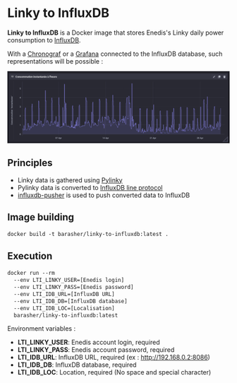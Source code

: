 # Linky to InfluxDB

**Linky to InfluxDB** is a Docker image that stores Enedis's Linky daily power consumption to [InfluxDB](https://docs.influxdata.com/influxdb/).

With a [Chronograf](https://www.influxdata.com/time-series-platform/chronograf/) or a [Grafana](https://grafana.com/) connected to the InfluxDB database, such representations will be possible :

![Chronograf](chronografLinky.png)

## Principles

- Linky data is gathered using [Pylinky](https://github.com/Pirionfr/pyLinky)
- Pylinky data is converted to [InfluxDB line protocol](https://docs.influxdata.com/influxdb/v1.7/write_protocols/line_protocol_tutorial/)
- [influxdb-pusher](https://github.com/barasher/influxdb-pusher) is used to push converted data to InfluxDB

## Image building
 
```
docker build -t barasher/linky-to-influxdb:latest .
```

## Execution

```
docker run --rm
  --env LTI_LINKY_USER=[Enedis login]
  --env LTI_LINKY_PASS=[Enedis password]
  --env LTI_IDB_URL=[InfluxDB URL]
  --env LTI_IDB_DB=[InfluxDB database]
  --env LTI_IDB_LOC=[Localisation]
  barasher/linky-to-influxdb:latest
```

Environment variables :
- **LTI_LINKY_USER**: Enedis account login, required
- **LTI_LINKY_PASS**: Enedis account password, required
- **LTI_IDB_URL**: InfluxDB URL, required (ex : http://192.168.0.2:8086)
- **LTI_IDB_DB**: InfluxDB database, required
- **LTI_IDB_LOC**: Location, required (No space and special character)